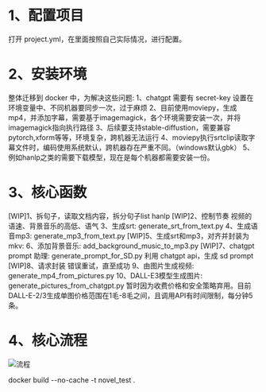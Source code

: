 # 1、配置项目
打开 project.yml，在里面按照自己实际情况，进行配置。

# 2、安装环境
整体迁移到 docker 中，为解决这些问题:
1、chatgpt 需要有 secret-key 设置在环境变量中、不同机器要同步一次，过于麻烦
2、目前使用moviepy，生成mp4，并添加字幕，需要基于imagemagick，各个环境需要安装一次，并将imagemagick指向执行路径
3、后续要支持stable-diffustion，需要兼容pytorch,xform等等，环境复杂，跨机器无法运行
4、moviepy执行srtclip读取字幕文件时，编码使用系统默认，跨机器存在严重不同。（windows默认gbk）
5、例如hanlp之类的需要下载模型，现在是每个机器都需要安装一份。 

# 3、核心函数
[WIP]1、拆句子，读取文档内容，拆分句子list
    hanlp
[WIP]2、控制节奏
    视频的语速、背景音乐的高低、语气
3、生成srt: generate_srt_from_text.py
4、生成语音mp3: generate_mp3_from_text.py
[WIP]5、生成srt和mp3，对齐并封装为mkv: 
6、添加背景音乐: add_background_music_to_mp3.py
[WIP]7、chatgpt prompt 助理: generate_prompt_for_SD.py
    利用 chatgpt api，生成 sd prompt
[WIP]8、请求封装
    错误重试，直至成功
9、由图片生成视频: generate_mp4_from_pictures.py
10、DALL-E3模型生成图片: generate_pictures_from_chatgpt.py
    暂时因为收费价格和安全策略弃用。目前DALL-E-2/3生成单图价格范围在1毛-8毛之间，且调用API有时间限制，每分钟5条。

# 4、核心流程
![流程](./assets/novel_test.png)


docker build --no-cache -t novel_test .